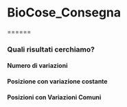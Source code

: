 # BioCose_Consegna
======

### Quali risultati cerchiamo?
#### Numero di variazioni
#### Posizione con variazione costante
#### Posizioni con Variazioni Comuni
